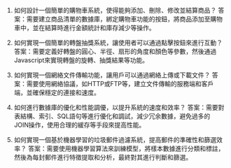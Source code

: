 1. 如何設計一個簡單的購物車系統，使得能夠添加、刪除、修改並結算商品？
答案：需要建立商品清單的數據庫，綁定購物車功能的按鈕，將商品添加至購物車中，並在結算時進行金額統計和庫存減少等操作。

2. 如何實現一個簡單的轉盤抽獎系統，讓使用者可以通過點擊按鈕來進行互動？
答案：需要定義好轉盤的圓心、半徑、扇形的角度和顏色等參數，然後通過Javascript來實現轉盤的旋轉、抽獎結果等功能。

3. 如何實現一個網絡文件傳輸功能，讓用戶可以通過網絡上傳或下載文件？
答案：需要使用網絡協議，如HTTP或FTP等，建立文件傳輸的服務端和客戶端，並確保穩定的連接和速度。

4. 如何進行數據庫的優化和性能調優，以提升系統的速度和效率？
答案：需要對表結構、索引、SQL語句等進行優化和調試，減少冗余數據，避免過多的JOIN操作，使用合理的緩存等手段來提高性能。

5. 如何實現一個基於機器學習的垃圾郵件過濾系統，提高郵件的準確性和篩選效率？
答案：需要使用機器學習算法來訓練模型，將樣本數據進行分類和標註，然後為每封郵件進行特徵提取和分析，最終對其進行判斷和篩選。